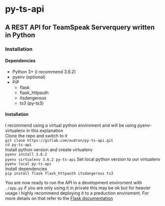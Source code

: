 # py-ts-api  
## A REST API for TeamSpeak Serverquery written in Python  
  
### Installation  
#### Dependencies
* Python 3+ (i recommend 3.6.2)
* pyenv (optional)
* PiP
  * flask
  * flask_httpauth
  * itsdangerous
  * ts3 (py-ts3)
  
#### Installation
I recommend using a virtual python enviroment and will be using pyenv-virtualenv in this explanation  
Clone the repo and switch to it  
    `git clone https://gitlab.com/audron/py-ts-api.git`  
    `cd py-ts-api`  
Install python version and create virtualenv  
    `pyenv install 3.6.2`  
    `pyenv virtualenv 3.6.2 py-ts-api` 
Set local python version to our virtualenv  
    `pyenv local py-ts-api`  
Install dependencies  
    `pip install flask flask_httpauth itsdangerous ts3`  
  
You are now ready to run the API in a development enviroment with `./app.py` if you are only using it in private this may be ok but for heavier usage i highly recommend deploying it to a preduction enviroment.
For more details on that refer to the [Flask documentation](http://flask.pocoo.org/docs/0.12/deploying/#deployment)